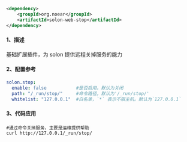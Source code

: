```xml
<dependency>
    <groupId>org.noear</groupId>
    <artifactId>solon-web-stop</artifactId>
</dependency>
```

#### 1、描述

基础扩展插件，为 solon 提供远程关掉服务的能力



#### 2、配置参考


```yml
solon.stop:
  enable: false           #是否启用。默认为关闭
  path: "/_run/stop/"     #命令路径。默认为'/_run/stop/'
  whitelist: "127.0.0.1"  #白名单，`*` 表示不限主机。默认为`127.0.0.1`
```


#### 3、代码应用

```shell
#通过命令关掉服务，主要是运维提供帮助
curl http://127.0.0.1/_run/stop/
```
